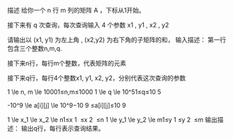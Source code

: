 描述
给你一个 n 行 m 列的矩阵 A ，下标从1开始。

接下来有 q 次查询，每次查询输入 4 个参数 x1 , y1 , x2 , y2

请输出以 (x1, y1) 为左上角 , (x2,y2) 为右下角的子矩阵的和，
输入描述：
第一行包含三个整数n,m,q.

接下来n行，每行m个整数，代表矩阵的元素

接下来q行，每行4个整数x1, y1, x2, y2，分别代表这次查询的参数

1 \le n, m \le 10001≤n,m≤1000
1 \le q \le 10^51≤q≤10 
5
 
-10^9 \le a[i][j] \le 10^9−10 
9
 ≤a[i][j]≤10 
9
 
1 \le x_1 \le x_2 \le n1≤x 
1
​
 ≤x 
2
​
 ≤n
1 \le y_1 \le y_2 \le m1≤y 
1
​
 ≤y 
2
​
 ≤m
输出描述：
输出q行，每行表示查询结果。